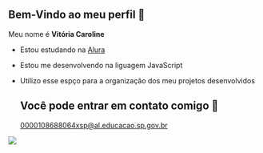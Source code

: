 ## Bem-Vindo ao meu perfil 🤍


Meu nome é **Vitória Caroline**
- Estou estudando na [Alura](https://www.alura.com.br)
- Estou me desenvolvendo na liguagem JavaScript
- Utilizo esse espço para a organização dos meu projetos desenvolvidos

  ## Você pode entrar em contato comigo 📧

  0000108688064xsp@al.educacao.sp.gov.br

 ![](https://media1.tenor.com/m/qeJ4b1t6XhQAAAAC/miau-cat.gif)

